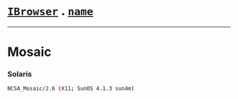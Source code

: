 # [`IBrowser`](/api/main/get-browser.md) . [`name`](../name.md)
---
# Mosaic

### Solaris

```sh
NCSA_Mosaic/2.6 (X11; SunOS 4.1.3 sun4m)
```